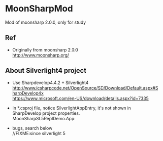 # MoonSharpMod
Mod of moonsharp 2.0.0, only for study

## Ref
* Originally from moonsharp 2.0.0  
http://www.moonsharp.org/  

## About Silverlight4 project    
* Use Sharpdevelop4.4.2 + Silverlight4  
http://www.icsharpcode.net/OpenSource/SD/Download/Default.aspx#SharpDevelop4x  
https://www.microsoft.com/en-US/download/details.aspx?id=7335  

* In *.csproj file, notice SilverlightAppEntry, it's not shown in SharpDevelop project properties.  
<SilverlightAppEntry>MoonSharpSL5ReplDemo.App</SilverlightAppEntry>    

* bugs, search below  
//FIXME:since silverlight 5  
